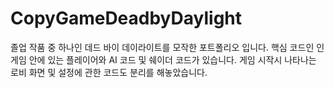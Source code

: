 # CopyGameDeadbyDaylight
졸업 작품 중 하나인 데드 바이 데이라이트를 모작한 포트폴리오 입니다.
핵심 코드인 인 게임 안에 있는 플레이어와 AI 코드 및 쉐이더 코드가 있습니다.
게임 시작시 나타나는 로비 화면 및 설정에 관한 코드도 분리를 해놓았습니다.
